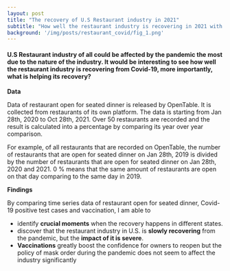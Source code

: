 ```yaml
---
layout: post
title: "The recovery of U.S Restaurant industry in 2021"
subtitle: "How well the restaurant industry is recovering in 2021 with the impact of COVID-19?"
background: '/img/posts/restaurant_covid/fig_1.png'
---
```

#### U.S Restaurant industry of all could be affected by the pandemic the most due to the nature of the industry. It would be interesting to see how well the restaurant industry is recovering from Covid-19, more importantly, what is helping its recovery?


**Data**

Data of restaurant open for seated dinner is released by OpenTable. It is collected from restaurants of its own platform. The data is starting from Jan 28th, 2020 to  Oct 28th, 2021. Over 50 restaurants are recorded and the result is calculated into a percentage by comparing its year over year comparison. 

For example, of all restaurants that are recorded on OpenTable, the number of restaurants that are open for seated dinner on Jan 28th, 2019 is divided by the number of restaurants that are open for seated dinner on Jan 28th, 2020 and 2021. 0 % means that the same amount of restaurants are open on that day comparing to the same day in 2019. 

**Findings**

By comparing time series data of restaurant open for seated dinner, Covid-19 positive test cases and vaccination, I am
able to 
- identify **crucial moments** when the recovery happens in different states.
- discover that the restaurant industry in U.S. is **slowly recovering** from the pandemic, but the **impact of it is severe**. 
- **Vaccinations** greatly boost the confidence for owners to reopen but the policy of mask order during the pandemic does not seem to affect the industry significantly  

